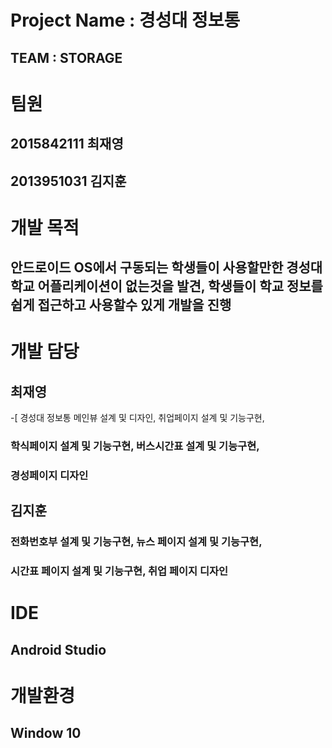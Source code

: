 Project Name : 경성대 정보통
=========================================
TEAM : STORAGE
----------------------------------------
# 팀원 
## 2015842111 최재영
## 2013951031 김지훈 
# 개발 목적 
## 안드로이드 OS에서 구동되는 학생들이 사용할만한 경성대학교 어플리케이션이 없는것을 발견, 학생들이 학교 정보를 쉽게 접근하고 사용할수 있게 개발을 진행
# 개발 담당
## 최재영 
-[ 경성대 정보통 메인뷰 설계 및 디자인, 취업페이지 설계 및 기능구현,
### 학식페이지 설계 및 기능구현, 버스시간표 설계 및 기능구현,
### 경성페이지 디자인

## 김지훈
### 전화번호부 설계 및 기능구현, 뉴스 페이지 설계 및 기능구현,
### 시간표 페이지 설계 및 기능구현, 취업 페이지 디자인 

# IDE
## Android Studio 

# 개발환경
## Window 10 
